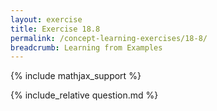 ```yaml
---
layout: exercise
title: Exercise 18.8
permalink: /concept-learning-exercises/18-8/
breadcrumb: Learning from Examples
---
```


{% include mathjax_support %}

<div><i class="arrow-up loader" data-chapter="concept-learning-exercises" data-exercise="ex_8" data-rating="0"></i></div>
{% include_relative question.md %}
